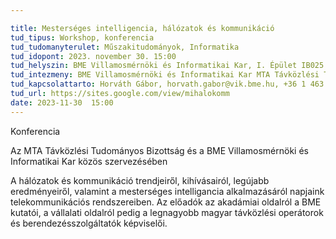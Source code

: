 ```yaml
---

title: Mesterséges intelligencia, hálózatok és kommunikáció
tud_tipus: Workshop, konferencia
tud_tudomanyterulet: Műszakitudományok, Informatika
tud_idopont: 2023. november 30. 15:00
tud_helyszin: BME Villamosmérnöki és Informatikai Kar, I. Épület IB025 1117 Budapest, Magyar Tudósok krt. 2.
tud_intezmeny: BME Villamosmérnöki és Informatikai Kar MTA Távközlési Tudományos Bizottság
tud_kapcsolattarto: Horváth Gábor, horvath.gabor@vik.bme.hu, +36 1 463 3254
tud_url: https://sites.google.com/view/mihalokomm
date: 2023-11-30  15:00
---
```

Konferencia

Az MTA Távközlési Tudományos Bizottság és a BME Villamosmérnöki és Informatikai Kar közös szervezésében

A hálózatok és kommunikáció trendjeiről, kihívásairól, legújabb eredményeiről, valamint a mesterséges intelligancia alkalmazásáról napjaink telekommunikációs rendszereiben. Az előadók az akadámiai oldalról a BME kutatói, a vállalati oldalról pedig a legnagyobb magyar távközlési operátorok és berendezésszolgáltatók képviselői.

